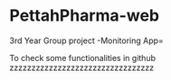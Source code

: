 # PettahPharma-web
3rd Year Group project
-Monitoring App=

To check some functionalities in github
zzzzzzzzzzzzzzzzzzzzzzzzzzzzzzzzz